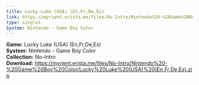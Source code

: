 ```yaml
---
title: Lucky Luke (USA) (En,Fr,De,Es)
link: https://myrient.erista.me/files/No-Intro/Nintendo%20-%20Game%20Boy%20Color/Lucky%20Luke%20(USA)%20(En,Fr,De,Es).zip
type: single1
System: Nintendo - Game Boy Color
---
```

<b>Game:</b> Lucky Luke (USA) (En,Fr,De,Es)<br>
<b>System:</b> Nintendo - Game Boy Color<br>
<b>Collection:</b> No-Intro<br>
<b>Download:</b> https://myrient.erista.me/files/No-Intro/Nintendo%20-%20Game%20Boy%20Color/Lucky%20Luke%20(USA)%20(En,Fr,De,Es).zip